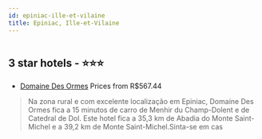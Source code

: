```yaml
---
id: epiniac-ille-et-vilaine
title: Epiniac, Ille-et-Vilaine
---
```


<center><img src="https://i.travelapi.com/hotels/1000000/890000/889200/889112/d3353504_z.jpg" alt="" /></center>


##  3 star hotels - ⭐️⭐️⭐️

-    [Domaine Des Ormes](https://www.hurb.com/br/aud/https://www.hurb.com/br/hotels/epiniac/domaine-des-ormes-HT-KXAW?cmp=18055) Prices from R$567.44
   > Na zona rural e com excelente localização em Epiniac, Domaine Des Ormes fica a 15 minutos de carro de Menhir du Champ-Dolent e de Catedral de Dol.  Este hotel fica a 35,3 km de Abadia do Monte Saint-Michel e a 39,2 km de Monte Saint-Michel.Sinta-se em cas
